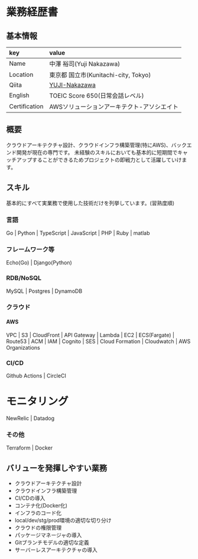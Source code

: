 # 業務経歴書

## 基本情報

| key | value |
|:---|:---| 
| Name | 中澤 裕司(Yuji Nakazawa) |
| Location | 東京都 国立市(Kunitachi-city, Tokyo) |
| Qiita	| [YUJI-Nakazawa](https://qiita.com/YUJI-Nakazawa)
| English | TOEIC Score 650(日常会話レベル) |
| Certification | AWSソリューションアーキテクト-アソシエイト |

## 概要
クラウドアーキテクチャ設計、クラウドインフラ構築管理(特にAWS)、バックエンド開発が現在の専門です。
未経験のスキルにおいても基本的に短期間でキャッチアップすることができるためプロジェクトの即戦力として活躍していけます。

## スキル
基本的にすべて実業務で使用した技術だけを列挙しています。(習熟度順)

### 言語
Go | Python | TypeScript | JavaScript | PHP | Ruby | matlab

### フレームワーク等
Echo(Go) | Django(Python)

### RDB/NoSQL
MySQL | Postgres | DynamoDB

### クラウド
#### AWS
VPC | S3 | CloudFront | API Gateway | Lambda | EC2 | ECS(Fargate) | Route53 | ACM | IAM | Cognito | SES | Cloud Formation | Cloudwatch | AWS Organizations

### CI/CD
Github Actions | CircleCI

# モニタリング
NewRelic | Datadog

### その他
Terraform | Docker

## バリューを発揮しやすい業務
- クラウドアーキテクチャ設計
- クラウドインフラ構築管理
- CI/CDの導入
- コンテナ化(Docker化)
- インフラのコード化
- local/dev/stg/prod環境の適切な切り分け
- クラウドの権限管理
- パッケージマネージャの導入
- Gitブランチモデルの適切な定義
- サーバーレスアーキテクチャの導入
